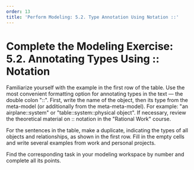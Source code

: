 ```yaml
---
order: 13
title: 'Perform Modeling: 5.2. Type Annotation Using Notation ::'
---
```


# Complete the Modeling Exercise: 5.2. Annotating Types Using :: Notation

Familiarize yourself with the example in the first row of the table. Use the most convenient formatting option for annotating types in the text — the double colon "::". First, write the name of the object, then its type from the meta-model (or additionally from the meta-meta-model). For example: "an airplane::system" or "table::system::physical object". If necessary, review the theoretical material on :: notation in the "Rational Work" course.

For the sentences in the table, make a duplicate, indicating the types of all objects and relationships, as shown in the first row. Fill in the empty cells and write several examples from work and personal projects.

Find the corresponding task in your modeling workspace by number and complete all its points.